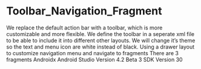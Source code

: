 # Toolbar_Navigation_Fragment
We replace the default action bar with a toolbar, which is more customizable and more flexible.
We define the toolbar in a seperate xml file to be able to include it into different other layouts.
We will change it’s theme so the text and menu icon are white instead of black.
Using a drawer layout to customize navigation menu and navigate to fragments
There are 3 fragments
Androidx
Android Studio Version 4.2 Beta 3
SDK Version 30
